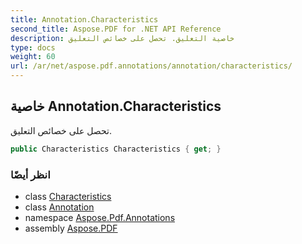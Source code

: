 ```yaml
---
title: Annotation.Characteristics
second_title: Aspose.PDF for .NET API Reference
description: خاصية التعليق. تحصل على خصائص التعليق
type: docs
weight: 60
url: /ar/net/aspose.pdf.annotations/annotation/characteristics/
---
```

## خاصية Annotation.Characteristics

تحصل على خصائص التعليق.

```csharp
public Characteristics Characteristics { get; }
```

### انظر أيضًا

* class [Characteristics](../../characteristics/)
* class [Annotation](../)
* namespace [Aspose.Pdf.Annotations](../../../aspose.pdf.annotations/)
* assembly [Aspose.PDF](../../../)